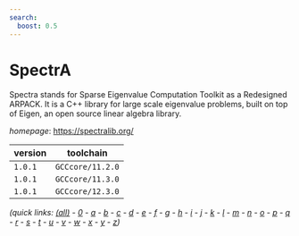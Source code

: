 ```yaml
---
search:
  boost: 0.5
---
```

# SpectrA

Spectra stands for Sparse Eigenvalue Computation Toolkit as a Redesigned ARPACK. It is a C++  library for large scale eigenvalue problems, built on top of Eigen, an open source linear algebra library.

*homepage*: <https://spectralib.org/>

version | toolchain
--------|----------
``1.0.1`` | ``GCCcore/11.2.0``
``1.0.1`` | ``GCCcore/11.3.0``
``1.0.1`` | ``GCCcore/12.3.0``


*(quick links: [(all)](../index.md) - [0](../0/index.md) - [a](../a/index.md) - [b](../b/index.md) - [c](../c/index.md) - [d](../d/index.md) - [e](../e/index.md) - [f](../f/index.md) - [g](../g/index.md) - [h](../h/index.md) - [i](../i/index.md) - [j](../j/index.md) - [k](../k/index.md) - [l](../l/index.md) - [m](../m/index.md) - [n](../n/index.md) - [o](../o/index.md) - [p](../p/index.md) - [q](../q/index.md) - [r](../r/index.md) - [s](../s/index.md) - [t](../t/index.md) - [u](../u/index.md) - [v](../v/index.md) - [w](../w/index.md) - [x](../x/index.md) - [y](../y/index.md) - [z](../z/index.md))*

